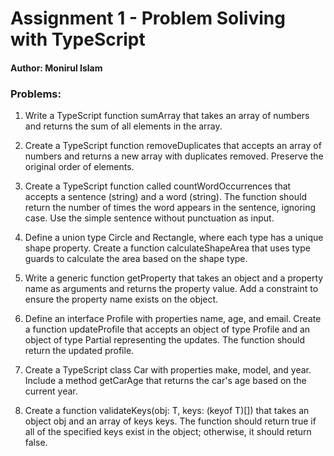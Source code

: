 # Assignment 1 - Problem Soliving with TypeScript

#### Author: Monirul Islam

### Problems:

1. Write a TypeScript function sumArray that takes an array of numbers and returns the sum of all elements in the array.

2. Create a TypeScript function removeDuplicates that accepts an array of numbers and returns a new array with duplicates removed. Preserve the original order of elements.

3. Create a TypeScript function called countWordOccurrences that accepts a sentence (string) and a word (string). The function should return the number of times the word appears in the sentence, ignoring case. Use the simple sentence without punctuation as input.

4. Define a union type Circle and Rectangle, where each type has a unique shape property. Create a function calculateShapeArea that uses type guards to calculate the area based on the shape type.

5. Write a generic function getProperty that takes an object and a property name as arguments and returns the property value. Add a constraint to ensure the property name exists on the object.

6. Define an interface Profile with properties name, age, and email. Create a function updateProfile that accepts an object of type Profile and an object of type Partial representing the updates. The function should return the updated profile.

7. Create a TypeScript class Car with properties make, model, and year. Include a method getCarAge that returns the car's age based on the current year.

8. Create a function validateKeys(obj: T, keys: (keyof T)[]) that takes an object obj and an array of keys keys. The function should return true if all of the specified keys exist in the object; otherwise, it should return false.
